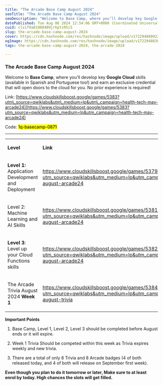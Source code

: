 ```yaml
---
title: "The Arcade Base Camp August 2024"
seoTitle: "The Arcade Base Camp August 2024"
seoDescription: "Welcome to Base Camp, where you’ll develop key Google Cloud skills (available in Spanish and Portuguese too!) and earn an exclusive credential that will ope"
datePublished: Tue Aug 06 2024 12:54:06 GMT+0000 (Coordinated Universal Time)
cuid: clzif9a81000409jrhpts95i5
slug: the-arcade-base-camp-august-2024
cover: https://cdn.hashnode.com/res/hashnode/image/upload/v1722948809227/e8a0d78f-149d-4bbc-8f8e-32ee7cbaad19.png
ogImage: https://cdn.hashnode.com/res/hashnode/image/upload/v1722948830911/955dd73d-191d-4f59-855d-9c440aa297c6.png
tags: the-arcade-base-camp-august-2024, the-arcade-2024

---
```


### The Arcade Base Camp August 2024

Welcome to **Base Camp**, where you’ll develop key **Google Cloud** skills (available in Spanish and Portuguese too!) and earn an exclusive credential that will open doors to the cloud for you. No prior experience is required!

Link: [https://www.cloudskillsboost.google/games/5383?utm\_source=qwiklabs&utm\_medium=lp&utm\_campaign=health-tech-may-arcade24](https://www.cloudskillsboost.google/games/5383?utm_source=qwiklabs&utm_medium=lp&utm_campaign=health-tech-may-arcade24)

Code: <mark>1q-basecamp-0871</mark>

---

<table><tbody><tr><td colspan="1" rowspan="1"><p><strong>Level</strong></p></td><td colspan="1" rowspan="1" colwidth="566"><p><strong>Link</strong></p></td><td colspan="1" rowspan="1"><p><strong>Code</strong></p></td></tr><tr><td colspan="1" rowspan="1"><p><strong>Level 1:</strong> Application Development and Deployment</p></td><td colspan="1" rowspan="1" colwidth="566"><p><a target="_blank" rel="noopener noreferrer nofollow" href="https://www.cloudskillsboost.google/games/5379?utm_source=qwiklabs&amp;utm_medium=lp&amp;utm_campaign=level1-august-arcade24" style="pointer-events: none">https://www.cloudskillsboost.google/games/5379?utm_source=qwiklabs&amp;utm_medium=lp&amp;utm_campaign=level1-august-arcade24</a></p></td><td colspan="1" rowspan="1"><p><mark>1q-appdev-0868</mark></p></td></tr><tr><td colspan="1" rowspan="1"><p>Level 2: Machine Learning and AI Skills</p></td><td colspan="1" rowspan="1" colwidth="566"><p><a target="_blank" rel="noopener noreferrer nofollow" href="https://www.cloudskillsboost.google/games/5381?utm_source=qwiklabs&amp;utm_medium=lp&amp;utm_campaign=level2-august-arcade24" style="pointer-events: none">https://www.cloudskillsboost.google/games/5381?utm_source=qwiklabs&amp;utm_medium=lp&amp;utm_campaign=level2-august-arcade24</a></p></td><td colspan="1" rowspan="1"><p><mark>1q-mlskills-0869</mark></p></td></tr><tr><td colspan="1" rowspan="1"><p><strong>Level 3</strong>: Level up your Cloud Functions skills</p></td><td colspan="1" rowspan="1" colwidth="566"><p><a target="_blank" rel="noopener noreferrer nofollow" href="https://www.cloudskillsboost.google/games/5382?utm_source=qwiklabs&amp;utm_medium=lp&amp;utm_campaign=level3-august-arcade24" style="pointer-events: none">https://www.cloudskillsboost.google/games/5382?utm_source=qwiklabs&amp;utm_medium=lp&amp;utm_campaign=level3-august-arcade24</a></p></td><td colspan="1" rowspan="1"><p><mark>1q-functions-0870</mark></p></td></tr><tr><td colspan="1" rowspan="1"><p>The Arcade Trivia August 2024 <strong>Week 1</strong></p></td><td colspan="1" rowspan="1" colwidth="566"><p><a target="_blank" rel="noopener noreferrer nofollow" href="https://www.cloudskillsboost.google/games/5384?utm_source=qwiklabs&amp;utm_medium=lp&amp;utm_campaign=arcade24-august-trivia" style="pointer-events: none">https://www.cloudskillsboost.google/games/5384?utm_source=qwiklabs&amp;utm_medium=lp&amp;utm_campaign=arcade24-august-trivia</a></p></td><td colspan="1" rowspan="1"><p><mark>1q-trivia-08017</mark></p></td></tr></tbody></table>

**Important Points**

1. ⁠Base Camp, Level 1, Level 2, Level 3 should be completed before August ends or it will expire.
    
2. ⁠Week 1 Trivia Should be competed within this week as Trivia expires weekly and new trivia.
    
3. ⁠There are a total of only 8 Trivia and 8 Arcade badges (4 of both released today, and 4 of both will release on September first week).
    

**Even though you plan to do it tomorrow or later, Make sure to at least enrol by today. High chances the slots will get filled.**